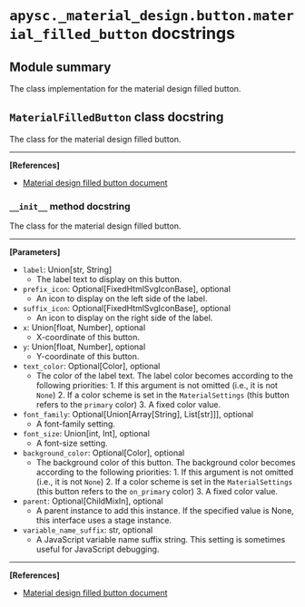 # `apysc._material_design.button.material_filled_button` docstrings

## Module summary

The class implementation for the material design filled button.

## `MaterialFilledButton` class docstring

The class for the material design filled button.<hr>

**[References]**

- [Material design filled button document](https://m3.material.io/components/buttons/specs#0b1b7bd2-3de8-431a-afa1-d692e2e18b0d)

### `__init__` method docstring

The class for the material design filled button.<hr>

**[Parameters]**

- `label`: Union[str, String]
  - The label text to display on this button.
- `prefix_icon`: Optional[FixedHtmlSvgIconBase], optional
  - An icon to display on the left side of the label.
- `suffix_icon`: Optional[FixedHtmlSvgIconBase], optional
  - An icon to display on the right side of the label.
- `x`: Union[float, Number], optional
  - X-coordinate of this button.
- `y`: Union[float, Number], optional
  - Y-coordinate of this button.
- `text_color`: Optional[Color], optional
  - The color of the label text. The label color becomes according to the following priorities: 1. If this argument is not omitted (i.e., it is not `None`) 2. If a color scheme is set in the `MaterialSettings` (this button refers to the `primary` color) 3. A fixed color value.
- `font_family`: Optional[Union[Array[String], List[str]]], optional
  - A font-family setting.
- `font_size`: Union[int, Int], optional
  - A font-size setting.
- `background_color`: Optional[Color], optional
  - The background color of this button. The background color becomes according to the following priorities: 1. If this argument is not omitted (i.e., it is not `None`) 2. If a color scheme is set in the `MaterialSettings` (this button refers to the `on_primary` color) 3. A fixed color value.
- `parent`: Optional[ChildMixIn], optional
  - A parent instance to add this instance. If the specified value is None, this interface uses a stage instance.
- `variable_name_suffix`: str, optional
  - A JavaScript variable name suffix string. This setting is sometimes useful for JavaScript debugging.

<hr>

**[References]**

- [Material design filled button document](https://m3.material.io/components/buttons/specs#0b1b7bd2-3de8-431a-afa1-d692e2e18b0d)